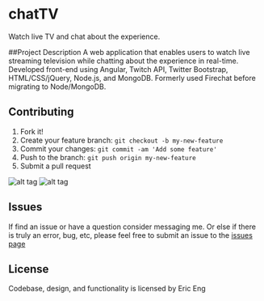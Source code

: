 # chatTV
Watch live TV and chat about the experience.

##Project Description
A web application that enables users to watch live streaming television while chatting about the experience in real-time. Developed front-end using Angular, Twitch API, Twitter Bootstrap, HTML/CSS/jQuery, Node.js, and MongoDB. Formerly used Firechat before migrating to  Node/MongoDB.


## Contributing
1. Fork it!
2. Create your feature branch: `git checkout -b my-new-feature`
3. Commit your changes: `git commit -am 'Add some feature'`
4. Push to the branch: `git push origin my-new-feature`
5. Submit a pull request 

![alt tag](https://cloud.githubusercontent.com/assets/5885829/14385192/f05caa52-fd53-11e5-8b06-fa0342e68121.png "Home Page")
![alt tag](https://cloud.githubusercontent.com/assets/5885829/14385191/f05c1d08-fd53-11e5-9b9c-fbc87c3ca120.png "Home Page")


## Issues
If find an issue or have a question consider messaging me. Or else if there is truly an error, bug, etc, please feel free to submit an issue to the [issues page](https://github.com/starcraft168/chatTV/issues)

## License
Codebase, design, and functionality is licensed by Eric Eng
